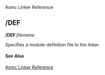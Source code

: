 Asmc Linker Reference

## /DEF

**/DEF**:_filename_

Specifies a module-definition file to the linker.

#### See Also

[Asmc Linker Reference](readme.md)
